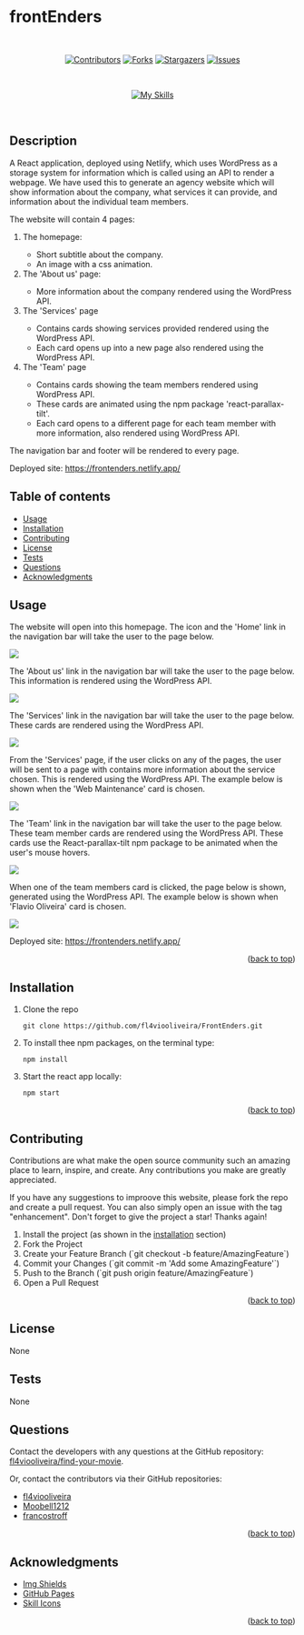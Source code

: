 # frontEnders
<div align="center">
</br>

[![Contributors](https://img.shields.io/github/contributors/fl4viooliveira/FrontEnders?style=for-the-badge)](https://github.com/fl4viooliveira/FrontEnders/graphs/contributors)
[![Forks](https://img.shields.io/github/forks/fl4viooliveira/FrontEnders?style=for-the-badge)](https://github.com/fl4viooliveira/FrontEnders/forks)
[![Stargazers](https://img.shields.io/github/stars/fl4viooliveira/FrontEnders?style=for-the-badge)](https://github.com/fl4viooliveira/FrontEnders/stargazers)
[![Issues](https://img.shields.io/github/issues/fl4viooliveira/FrontEnders?style=for-the-badge)](https://github.com/fl4viooliveira/FrontEnders/issues)

</br>

[![My Skills](https://skillicons.dev/icons?i=js,html,css,react,bootstrap,wordpress)](https://skillicons.dev)
</div>
</br>

## Description
A React application, deployed using Netlify, which uses WordPress as a storage system for information which is called using an API to render a webpage. We have used this to generate an agency website which will show information about the company, what services it can provide, and information about the individual team members.

The website will contain 4 pages: 
<ol>
<li>The homepage:</li>
<ul>
<li>Short subtitle about the company.</li>
<li>An image with a css animation.</li>
</ul>
<li>The 'About us' page:</li>
<ul>
<li>More information about the company rendered using the WordPress API.</li>
</ul>
<li>The 'Services' page</li>
<ul>
<li>Contains cards showing services provided rendered using the WordPress API.</li>
<li>Each card opens up into a new page also rendered using the WordPress API.</li>
</ul>
<li>The 'Team' page</li>
<ul>
<li>Contains cards showing the team members rendered using WordPress API.</li>
<li>These cards are animated using the npm package 'react-parallax-tilt'.</li>
<li>Each card opens to a different page for each team member with more information, also rendered using WordPress API.</li>
</ul>
</ol>

The navigation bar and footer will be rendered to every page.

Deployed site: https://frontenders.netlify.app/

## Table of contents
- [Usage](#usage)
- [Installation](#installation)
- [Contributing](#contributing)
- [License](#license)
- [Tests](#tests)
- [Questions](#questions)
- [Acknowledgments](#acknowledgments)

## Usage
The website will open into this homepage. The icon and the 'Home' link in the navigation bar will take the user to the page below.

<img src="src/assets/readmeImages/homepage.png" />

The 'About us' link in the navigation bar will take the user to the page below. This information is rendered using the WordPress API.

<img src="src/assets/readmeImages/aboutus.png" />

The 'Services' link in the navigation bar will take the user to the page below. These cards are rendered using the WordPress API. 

<img src="src/assets/readmeImages/services.png" />

From the 'Services' page, if the user clicks on any of the pages, the user will be sent to a page with contains more information about the service chosen. This is rendered using the WordPress API. The example below is shown when the 'Web Maintenance' card is chosen.

<img src="src/assets/readmeImages/webmaintenance.png" />

The 'Team' link in the navigation bar will take the user to the page below. These team member cards are rendered using the WordPress API. These cards use the React-parallax-tilt npm package to be animated when the user's mouse hovers.

<img src="src/assets/readmeImages/team.png" />

When one of the team members card is clicked, the page below is shown, generated using the WordPress API. The example below is shown when 'Flavio Oliveira' card is chosen.

<img src="src/assets/readmeImages/teammember.png" />

Deployed site: https://frontenders.netlify.app/

<p align="right">(<a href="https://github.com/fl4viooliveira/FrontEnders/blob/main/README.md">back to top</a>)</p>

## Installation
<ol>
<li>Clone the repo</li>

```
git clone https://github.com/fl4viooliveira/FrontEnders.git
```

<li>To install thee npm packages, on the terminal type:</li>

```
npm install
```

<li>Start the react app locally:</li>

```
npm start
```
</ol>

<p align="right">(<a href="https://github.com/fl4viooliveira/FrontEnders/blob/main/README.md">back to top</a>)</p>

## Contributing
Contributions are what make the open source community such an amazing place to learn, inspire, and create. Any contributions you make are greatly appreciated.

If you have any suggestions to improove this website, please fork the repo and create a pull request. You can also simply open an issue with the tag "enhancement". Don't forget to give the project a star! Thanks again!

<ol>
<li>Install the project (as shown in the <a href="#installation">installation</a> section)</li>
<li>Fork the Project</li>
<li>Create your Feature Branch (`git checkout -b feature/AmazingFeature`)</li>
<li>Commit your Changes (`git commit -m 'Add some AmazingFeature'`)</li>
<li>Push to the Branch (`git push origin feature/AmazingFeature`)</li>
<li>Open a Pull Request</li>
</ol>

<p align="right">(<a href="https://github.com/fl4viooliveira/FrontEnders/blob/main/README.md">back to top</a>)</p>

## License
None

## Tests
None

## Questions
Contact the developers with any questions at the GitHub repository: [fl4viooliveira/find-your-movie](https://github.com/fl4viooliveira/find-your-movie).

Or, contact the contributors via their GitHub repositories:
- [fl4viooliveira](https://github.com/fl4viooliveira)
- [Moobell1212](https://github.com/Moobell1212)
- [francostroff](https://github.com/francostroff)

<p align="right">(<a href="https://github.com/fl4viooliveira/FrontEnders/blob/main/README.md">back to top</a>)</p>

## Acknowledgments
- [Img Shields](https://shields.io)
- [GitHub Pages](https://pages.github.com)
- [Skill Icons](https://skillicons.dev/)

<p align="right">(<a href="https://github.com/fl4viooliveira/FrontEnders/blob/main/README.md">back to top</a>)</p>
